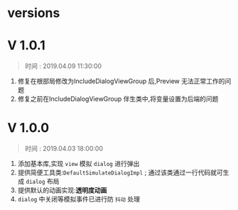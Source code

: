# versions

# V 1.0.1

> 时间 : 2019.04.09 11:30:00

 1. 修复在根部局修改为IncludeDialogViewGroup 后,Preview 无法正常工作的问题
 2. 修复之前在IncludeDialogViewGroup 伴生类中,将变量设置为后端的问题

# V 1.0.0
    
> 时间 : 2019.04.03 18:00:00

 1. 添加基本库,实现 `view` 模拟 `dialog` 进行弹出
 2. 提供简便工具类:`DefaultSimulateDialogImpl` ; 通过该类通过一行代码就可生成 `dialog` 布局
 3. 提供默认的动画实现:**透明度动画**
 4. `dialog` 中关闭等模拟事件已进行防 `抖动` 处理